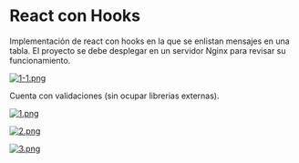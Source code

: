 # React con Hooks
Implementación de react con hooks en la que se enlistan mensajes en una tabla. El proyecto se debe desplegar en un servidor Nginx para revisar su funcionamiento.


[![1-1.png](https://i.postimg.cc/3J119crf/1-1.png)](https://postimg.cc/8jFLzw6L)

Cuenta con validaciones (sin ocupar librerias externas).

[![1.png](https://i.postimg.cc/6pQ0PfyW/1.png)](https://postimg.cc/GHZG8YFV)


[![2.png](https://i.postimg.cc/BvLCSZTR/2.png)](https://postimg.cc/WDVZSvf7)

[![3.png](https://i.postimg.cc/P5F4nvwm/3.png)](https://postimg.cc/QF15ptSt)
